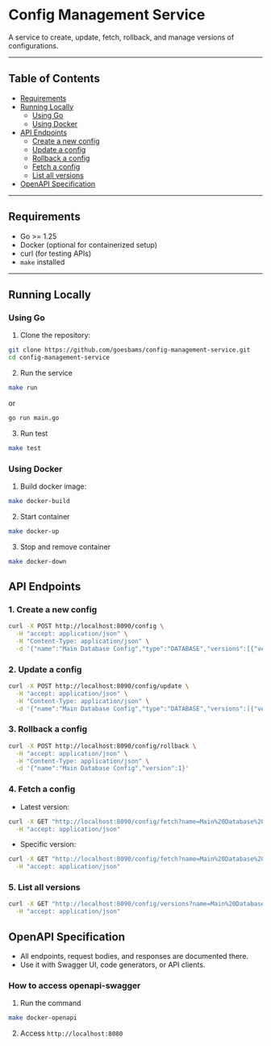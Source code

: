 # Config Management Service

A service to create, update, fetch, rollback, and manage versions of configurations.

---

## Table of Contents

- [Requirements](#requirements)  
- [Running Locally](#running-locally)  
  - [Using Go](#using-go)  
  - [Using Docker](#using-docker)  
- [API Endpoints](#api-endpoints)  
  - [Create a new config](#1-create-a-new-config)  
  - [Update a config](#2-update-a-config)  
  - [Rollback a config](#3-rollback-a-config)  
  - [Fetch a config](#4-fetch-a-config)  
  - [List all versions](#5-list-all-versions)  
- [OpenAPI Specification](#openapi-specification)  

---

## Requirements

- Go >= 1.25  
- Docker (optional for containerized setup)  
- curl (for testing APIs)
- `make` installed

---

## Running Locally

### Using Go

1. Clone the repository:

```sh
git clone https://github.com/goesbams/config-management-service.git
cd config-management-service
```

2. Run the service
```sh
make run
```
or
```sh
go run main.go
```

3. Run test
```sh
make test
```

### Using Docker

1. Build docker image:

```sh
make docker-build
```
2. Start container
```sh
make docker-up
```
3. Stop and remove container
```sh
make docker-down
```

## API Endpoints
### 1. Create a new config

```bash
curl -X POST http://localhost:8090/config \
  -H "accept: application/json" \
  -H "Content-Type: application/json" \
  -d '{"name":"Main Database Config","type":"DATABASE","versions":[{"version":1,"property":{"max_limit":1000,"enabled":true}}]}'
```

### 2. Update a config

```bash
curl -X POST http://localhost:8090/config/update \
  -H "accept: application/json" \
  -H "Content-Type: application/json" \
  -d '{"name":"Main Database Config","type":"DATABASE","versions":[{"version":2,"property":{"max_limit":2000,"enabled":false}}]}'
```

### 3. Rollback a config

```bash
curl -X POST http://localhost:8090/config/rollback \
  -H "accept: application/json" \
  -H "Content-Type: application/json" \
  -d '{"name":"Main Database Config","version":1}'
```

### 4. Fetch a config

- Latest version:
```bash
curl -X GET "http://localhost:8090/config/fetch?name=Main%20Database%20Config" \
  -H "accept: application/json"
```

- Specific version:
```bash
curl -X GET "http://localhost:8090/config/fetch?name=Main%20Database%20Config&version=2" \
  -H "accept: application/json"
```

### 5. List all versions

```bash
curl -X GET "http://localhost:8090/config/versions?name=Main%20Database%20Config" \
  -H "accept: application/json"
```

## OpenAPI Specification
- All endpoints, request bodies, and responses are documented there.
- Use it with Swagger UI, code generators, or API clients.

### How to access openapi-swagger

1. Run the command
```bash
make docker-openapi
```

2. Access `http://localhost:8080`

